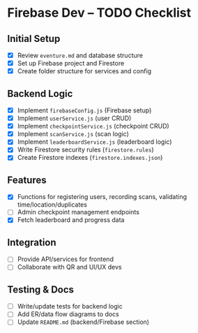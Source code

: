 # Firebase Dev – TODO Checklist

## Initial Setup
- [x] Review `eventure.md` and database structure
- [x] Set up Firebase project and Firestore
- [x] Create folder structure for services and config

## Backend Logic
- [x] Implement `firebaseConfig.js` (Firebase setup)
- [x] Implement `userService.js` (user CRUD)
- [x] Implement `checkpointService.js` (checkpoint CRUD)
- [x] Implement `scanService.js` (scan logic)
- [x] Implement `leaderboardService.js` (leaderboard logic)
- [x] Write Firestore security rules (`firestore.rules`)
- [x] Create Firestore indexes (`firestore.indexes.json`)

## Features
- [x] Functions for registering users, recording scans, validating time/location/duplicates
- [ ] Admin checkpoint management endpoints
- [x] Fetch leaderboard and progress data

## Integration
- [ ] Provide API/services for frontend
- [ ] Collaborate with QR and UI/UX devs

## Testing & Docs
- [ ] Write/update tests for backend logic
- [ ] Add ER/data flow diagrams to docs
- [ ] Update `README.md` (backend/Firebase section)
